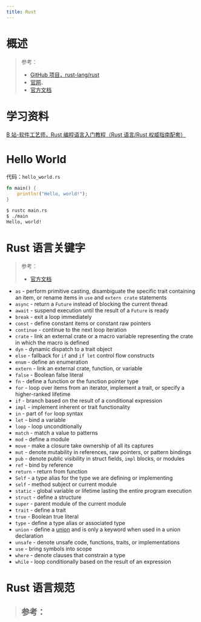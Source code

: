 ```yaml
---
title: Rust
---
```


# 概述

> 参考：
> - [GitHub 项目，rust-lang/rust](https://github.com/rust-lang/rust)
> - [官网](https://www.rust-lang.org/)、
> - [官方文档](https://doc.rust-lang.org/book/)

# 学习资料

[B 站-软件工艺师，Rust 编程语言入门教程（Rust 语言/Rust 权威指南配套）](https://www.bilibili.com/video/BV1hp4y1k7SV/)

# Hello World

代码：`hello_world.rs`

```rust
fn main() {
    println!("Hello, world!");
}
```

```bash
$ rustc main.rs
$ ./main
Hello, world!
```

# Rust 语言关键字

> 参考：
> - [官方文档](https://doc.rust-lang.org/book/appendix-01-keywords.html)

- `as` - perform primitive casting, disambiguate the specific trait containing an item, or rename items in `use` and `extern crate` statements
- `async` - return a `Future` instead of blocking the current thread
- `await` - suspend execution until the result of a `Future` is ready
- `break` - exit a loop immediately
- `const` - define constant items or constant raw pointers
- `continue` - continue to the next loop iteration
- `crate` - link an external crate or a macro variable representing the crate in which the macro is defined
- `dyn` - dynamic dispatch to a trait object
- `else` - fallback for `if` and `if let` control flow constructs
- `enum` - define an enumeration
- `extern` - link an external crate, function, or variable
- `false` - Boolean false literal
- `fn` - define a function or the function pointer type
- `for` - loop over items from an iterator, implement a trait, or specify a higher-ranked lifetime
- `if` - branch based on the result of a conditional expression
- `impl` - implement inherent or trait functionality
- `in` - part of `for` loop syntax
- `let` - bind a variable
- `loop` - loop unconditionally
- `match` - match a value to patterns
- `mod` - define a module
- `move` - make a closure take ownership of all its captures
- `mut` - denote mutability in references, raw pointers, or pattern bindings
- `pub` - denote public visibility in struct fields, `impl` blocks, or modules
- `ref` - bind by reference
- `return` - return from function
- `Self` - a type alias for the type we are defining or implementing
- `self` - method subject or current module
- `static` - global variable or lifetime lasting the entire program execution
- `struct` - define a structure
- `super` - parent module of the current module
- `trait` - define a trait
- `true` - Boolean true literal
- `type` - define a type alias or associated type
- `union` - define a [union](https://doc.rust-lang.org/reference/items/unions.html) and is only a keyword when used in a union declaration
- `unsafe` - denote unsafe code, functions, traits, or implementations
- `use` - bring symbols into scope
- `where` - denote clauses that constrain a type
- `while` - loop conditionally based on the result of an expression

# Rust 语言规范

> 参考：
> - 
